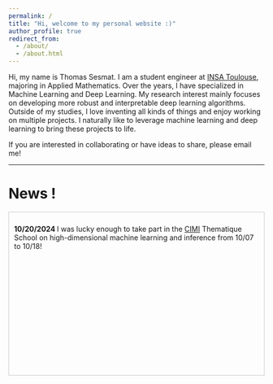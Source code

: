 ```yaml
---
permalink: /
title: "Hi, welcome to my personal website :)"
author_profile: true
redirect_from: 
  - /about/
  - /about.html
---
```




Hi, my name is Thomas Sesmat. I am a student engineer at [INSA Toulouse](https://www.insa-toulouse.fr/ "INSA Toulouse"), majoring in Applied Mathematics. Over the years, I have specialized in Machine Learning and Deep Learning.
My research interest mainly focuses on developing more robust and interpretable deep learning algorithms. 
Outside of my studies, I love inventing all kinds of things and enjoy working on multiple projects. I naturally like to leverage machine learning and deep learning to bring these projects to life.

If you are interested in collaborating or have ideas to share, please email me! 

------

News ! 
===

<div style="height: 300px; overflow-y: scroll; border: 1px solid #ccc; padding: 10px;"> 
    <p> <B> 10/20/2024 </B> I was lucky enough to take part in the <a href = "https://www.cimi.univ-toulouse.fr/en/" >CIMI</a> Thematique School on high-dimensional machine learning and inference from 10/07 to 10/18! </p>
</div>

